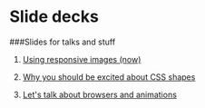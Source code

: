 # Slide decks
###Slides for talks and stuff
1. [Using responsive images (now)](http://www.chenhuijing.com/slides/responsive-images)

2. [Why you should be excited about CSS shapes](http://www.chenhuijing.com/slides/css-shapes)

3. [Let's talk about browsers and animations](http://www.chenhuijing.com/slides/css-animations)
